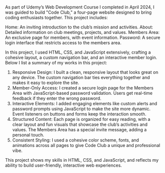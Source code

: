 As part of Udemy’s Web Development Course I completed in April 2024, I was guided to build "Code Club," 
a four-page website designed to bring coding enthusiasts together. This project includes:

Home: An inviting introduction to the club’s mission and activities.
About: Detailed information on club meetings, projects, and values.
Members Area: An exclusive page for members, with event information.
Password: A secure login interface that restricts access to the members area.

In this project, I used HTML, CSS, and JavaScript extensively, crafting a cohesive layout, a custom navigation bar, and an interactive member login. 
Below I list a summary of my works in this project: 
1. Responsive Design: I built a clean, responsive layout that looks great on any device. The custom navigation bar ties everything together and makes it easy to explore the site.
2. Member-Only Access: I created a secure login page for the Members Area with JavaScript-based password validation. Users get real-time feedback if they enter the wrong password.
3. Interactive Elements: I added engaging elements like custom alerts and password prompts using JavaScript to make the site more dynamic. Event listeners on buttons and forms keep the interaction smooth.
4. Structured Content: Each page is organized for easy reading, with a clear layout and fun visuals that showcase the club’s activities and values. The Members Area has a special invite message, adding a personal touch.
5. Consistent Styling: I used a cohesive color scheme, fonts, and animations across all pages to give Code Club a unique and professional vibe.

This project shows my skills in HTML, CSS, and JavaScript, and reflects my ability to build user-friendly, interactive web experiences.

